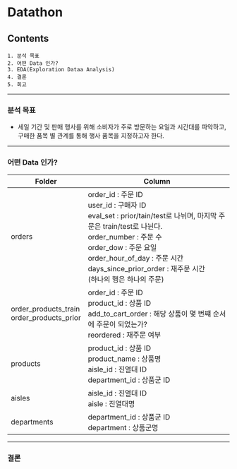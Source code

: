 # Datathon


## Contents
    1. 분석 목표
    2. 어떤 Data 인가?
    3. EDA(Exploration Dataa Analysis)
    4. 결론
    5. 회고
---    
### 분석 목표
 - 세일 기간 및 판매 행사를 위해 소비자가 주로 방문하는 요일과 시간대를 파악하고, 구매한 품목 별 관계를 통해 행사 품목을 지정하고자 한다.

---
### 어떤 Data 인가?
|**Folder**|Column|
|-----|---|
|orders|order_id : 주문 ID<br>user_id : 구매자 ID<br>eval_set :  prior/tain/test로 나뉘며, 마지막 주문은 train/test로 나뉜다.<br>order_number : 주문 수<br>order_dow : 주문 요일<br>order_hour_of_day : 주문 시간<br>days_since_prior_order : 재주문 시간<br>(하나의 행은 하나의 주문)|
|order_products_train<br>order_products_prior|order_id : 주문 ID<br>product_id : 상품 ID<br>add_to_cart_order : 해당 상품이 몇 번쨰 순서에 주문이 되었는가?<br>reordered : 재주문 여부|
|products|product_id : 상품 ID<br>product_name : 상품명<br>aisle_id : 진열대 ID<br>department_id : 상품군 ID|
|aisles|aisle_id : 진열대 ID<br>aisle : 진열대명|
|departments|department_id : 상품군 ID<br>department : 상품군명|

---
### 결론
